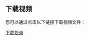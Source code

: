 ## 下载视频

您可以通过点击以下链接下载视频文件：

[下载视频]([https://github.com/your-username/your-repo/raw/main/assets/videos/test.mp4](https://github.com/TianhuaGao/Simulation/blob/main/test.mp4))
